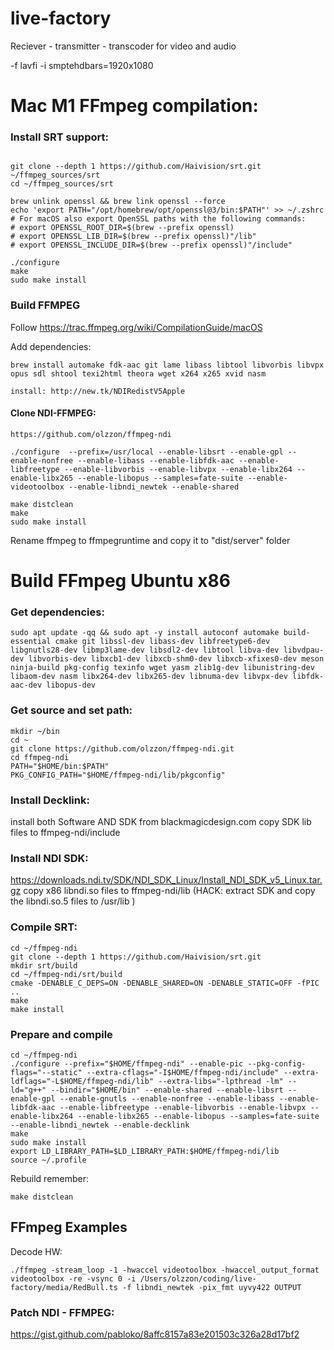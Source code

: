 # live-factory
Reciever - transmitter - transcoder for video and audio 


-f lavfi -i smptehdbars=1920x1080


# Mac M1 FFmpeg compilation:
### Install SRT support:
```

git clone --depth 1 https://github.com/Haivision/srt.git ~/ffmpeg_sources/srt
cd ~/ffmpeg_sources/srt

brew unlink openssl && brew link openssl --force
echo 'export PATH="/opt/homebrew/opt/openssl@3/bin:$PATH"' >> ~/.zshrc
# For macOS also export OpenSSL paths with the following commands:
# export OPENSSL_ROOT_DIR=$(brew --prefix openssl)
# export OPENSSL_LIB_DIR=$(brew --prefix openssl)"/lib"
# export OPENSSL_INCLUDE_DIR=$(brew --prefix openssl)"/include"

./configure
make
sudo make install

```

### Build FFMPEG
Follow https://trac.ffmpeg.org/wiki/CompilationGuide/macOS

Add dependencies:
```
brew install automake fdk-aac git lame libass libtool libvorbis libvpx opus sdl shtool texi2html theora wget x264 x265 xvid nasm
```
```
install: http://new.tk/NDIRedistV5Apple
```

#### Clone NDI-FFMPEG:
```
https://github.com/olzzon/ffmpeg-ndi
```

```
./configure  --prefix=/usr/local --enable-libsrt --enable-gpl --enable-nonfree --enable-libass --enable-libfdk-aac --enable-libfreetype --enable-libvorbis --enable-libvpx --enable-libx264 --enable-libx265 --enable-libopus --samples=fate-suite --enable-videotoolbox --enable-libndi_newtek --enable-shared
```

```
make distclean 
make
sudo make install
```

Rename ffmpeg to ffmpegruntime and copy it to "dist/server" folder


# Build FFmpeg Ubuntu x86


### Get dependencies:
```
sudo apt update -qq && sudo apt -y install autoconf automake build-essential cmake git libssl-dev libass-dev libfreetype6-dev libgnutls28-dev libmp3lame-dev libsdl2-dev libtool libva-dev libvdpau-dev libvorbis-dev libxcb1-dev libxcb-shm0-dev libxcb-xfixes0-dev meson ninja-build pkg-config texinfo wget yasm zlib1g-dev libunistring-dev libaom-dev nasm libx264-dev libx265-dev libnuma-dev libvpx-dev libfdk-aac-dev libopus-dev 
```

### Get source and set path:
```
mkdir ~/bin
cd ~
git clone https://github.com/olzzon/ffmpeg-ndi.git
cd ffmpeg-ndi
PATH="$HOME/bin:$PATH"
PKG_CONFIG_PATH="$HOME/ffmpeg-ndi/lib/pkgconfig" 
```

### Install Decklink:
install both Software AND SDK from blackmagicdesign.com
copy SDK lib files to ffmpeg-ndi/include
### Install NDI SDK:
https://downloads.ndi.tv/SDK/NDI_SDK_Linux/Install_NDI_SDK_v5_Linux.tar.gz
copy x86 libndi.so files to ffmpeg-ndi/lib
(HACK: extract SDK and copy the libndi.so.5 files to /usr/lib )

### Compile SRT:
```
cd ~/ffmpeg-ndi
git clone --depth 1 https://github.com/Haivision/srt.git
mkdir srt/build
cd ~/ffmpeg-ndi/srt/build
cmake -DENABLE_C_DEPS=ON -DENABLE_SHARED=ON -DENABLE_STATIC=OFF -fPIC ..
make
make install
```

### Prepare and compile
```
cd ~/ffmpeg-ndi
./configure --prefix="$HOME/ffmpeg-ndi" --enable-pic --pkg-config-flags="--static" --extra-cflags="-I$HOME/ffmpeg-ndi/include" --extra-ldflags="-L$HOME/ffmpeg-ndi/lib" --extra-libs="-lpthread -lm" --ld="g++" --bindir="$HOME/bin" --enable-shared --enable-libsrt --enable-gpl --enable-gnutls --enable-nonfree --enable-libass --enable-libfdk-aac --enable-libfreetype --enable-libvorbis --enable-libvpx --enable-libx264 --enable-libx265 --enable-libopus --samples=fate-suite --enable-libndi_newtek --enable-decklink
make
sudo make install
export LD_LIBRARY_PATH=$LD_LIBRARY_PATH:$HOME/ffmpeg-ndi/lib
source ~/.profile
```

Rebuild remember:
```
make distclean 

```

## FFmpeg Examples
Decode HW:
```
./ffmpeg -stream_loop -1 -hwaccel videotoolbox -hwaccel_output_format videotoolbox -re -vsync 0 -i /Users/olzzon/coding/live-factory/media/RedBull.ts -f libndi_newtek -pix_fmt uyvy422 OUTPUT
```
### Patch NDI - FFMPEG:
https://gist.github.com/pabloko/8affc8157a83e201503c326a28d17bf2
